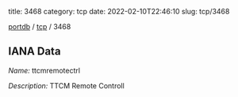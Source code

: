 title: 3468
category: tcp
date: 2022-02-10T22:46:10
slug: tcp/3468

[portdb](/) / [tcp](/category/tcp.html) / 3468


## IANA Data

_Name:_ ttcmremotectrl

_Description:_ TTCM Remote Controll

